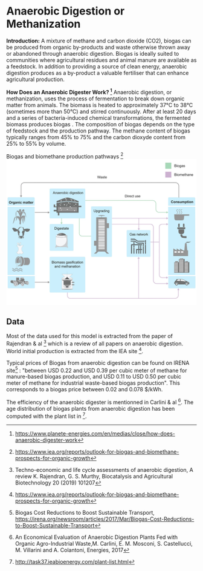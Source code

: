 # Anaerobic Digestion or Methanization

**Introduction:**
A mixture of methane and carbon dioxide (CO2), biogas can be produced from organic by-products and waste otherwise thrown away or abandoned through anaerobic digestion. Biogas is ideally suited to communities where agricultural residues and animal manure are available as a feedstock. In addition to providing a source of clean energy, anaerobic digestion produces as a by-product a valuable fertiliser that can enhance agricultural production.


**How Does an Anaerobic Digester Work? [^6]**
Anaerobic digestion, or methanization, uses the process of fermentation to break down organic matter from animals. The biomass is heated to approximately 37°C to 38°C (sometimes more than 50°C) and stirred continuously. After at least 20 days and a series of bacteria-induced chemical transformations, the fermented biomass produces biogas . 
The composition of biogas depends on the type of feedstock and the production pathway. The methane content of biogas typically ranges from 45% to 75% and the carbon dioxyde content from 25% to 55% by volume.


Biogas and biomethane production pathways [^5]
![](Biogasbiomethaneinfographic.png) 



## Data     
Most of the data used for this model is extracted from the paper of Rajendran & al [^1] which is a review of all papers on anaerobic digestion. 
World initial production is extracted from the IEA site [^5].

Typical prices of Biogas from anaerobic digestion can be found on IRENA site[^2] : "between USD 0.22 and USD 0.39 per cubic meter of methane for manure-based biogas production, and USD 0.11 to USD 0.50 per cubic meter of methane for industrial waste-based biogas production". This corresponds to a biogas price between 0.02 and 0.078 $/kWh. 

The efficiency of the anaerobic digester is mentionned in Carlini & al [^3].
The age distribution of biogas plants from anaerobic digestion has been computed with the plant list in [^4].

[^1]:Techno-economic and life cycle assessments of anaerobic digestion, A review K. Rajendran, G. S. Murthy, Biocatalysis and Agricultural Biotechnology 20 (2019) 101207
[^2]: Biogas Cost Reductions to Boost Sustainable Transport, https://irena.org/newsroom/articles/2017/Mar/Biogas-Cost-Reductions-to-Boost-Sustainable-Transport
[^3]:An Economical Evaluation of Anaerobic Digestion Plants Fed with Organic Agro-Industrial Waste,M. Carlini, E. M. Mosconi, S. Castellucci, M. Villarini and A. Colantoni, Energies, 2017
[^4]: http://task37.ieabioenergy.com/plant-list.html
[^5]: https://www.iea.org/reports/outlook-for-biogas-and-biomethane-prospects-for-organic-growth
[^6]: https://www.planete-energies.com/en/medias/close/how-does-anaerobic-digester-work

